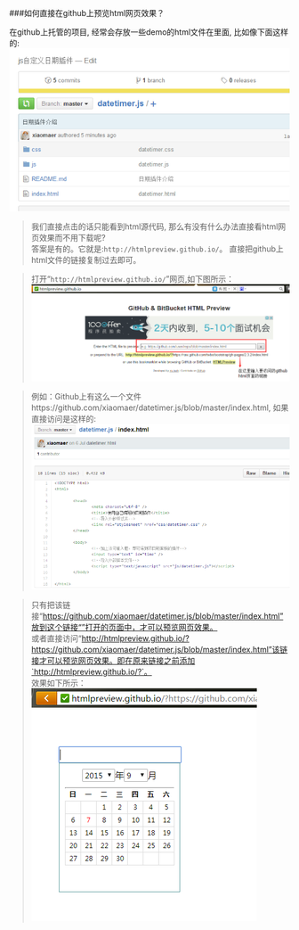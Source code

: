 ###如何直接在github上预览html网页效果？

在github上托管的项目, 经常会存放一些demo的html文件在里面, 比如像下面这样的:   
![img1](./img/3.png)

>我们直接点击的话只能看到html源代码, 那么有没有什么办法直接看html网页效果而不用下载呢?  
>答案是有的。它就是:`http://htmlpreview.github.io/`。 直接把github上html文件的链接复制过去即可。  

>打开“`http://htmlpreview.github.io/`”网页,如下图所示：  
![img1](./img/4.png)

>例如：Github上有这么一个文件https://github.com/xiaomaer/datetimer.js/blob/master/index.html, 如果直接访问是这样的:  
![img1](./img/5.png)

>只有把该链接“https://github.com/xiaomaer/datetimer.js/blob/master/index.html”放到这个链接“”打开的页面中，才可以预览网页效果。  
>或者直接访问“http://htmlpreview.github.io/?https://github.com/xiaomaer/datetimer.js/blob/master/index.html”该链接才可以预览网页效果。即在原来链接之前添加`http://htmlpreview.github.io/?`。  
效果如下所示：  
![img1](./img/6.png)
